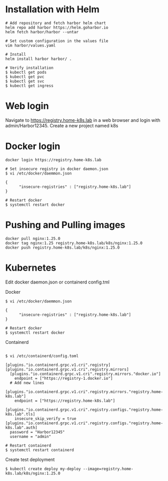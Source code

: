 # Installation with Helm
```
# Add repository and fetch harbor helm chart
helm repo add harbor https://helm.goharbor.io
helm fetch harbor/harbor --untar

# Set custom configuration in the values file
vim harbor/values.yaml

# Install
helm install harbor harbor/ .

# Verify installation
$ kubectl get pods
$ kubectl get pvc
$ kubectl get svc
$ kubectl get ingress
```

# Web login
Navigate to https://registry.home-k8s.lab in a web browser and login with admin/Harbor12345.
Create a new project named k8s

# Docker login
```
docker login https://registry.home-k8s.lab

# Set insecure registry in docker daemon.json
$ vi /etc/docker/daemmon.json

{
	  "insecure-registries" : ["registry.home-k8s.lab"]
}

# Restart docker
$ systemctl restart docker
```

# Pushing and Pulling images
```
docker pull nginx:1.25.0
docker tag nginx:1.25 registry.home-k8s.lab/k8s/nginx:1.25.0
docker push registry.home-k8s.lab/k8s/nginx:1.25.0
```

# Kubernetes

Edit docker daemon.json or containerd config.tml

Docker
```
$ vi /etc/docker/daemmon.json

{
	  "insecure-registries" : ["registry.home-k8s.lab"]
}

# Restart docker
$ systemctl restart docker
```
Containerd
```

$ vi /etc/containerd/config.toml

[plugins."io.containerd.grpc.v1.cri".registry]
[plugins."io.containerd.grpc.v1.cri".registry.mirrors]
  [plugins."io.containerd.grpc.v1.cri".registry.mirrors."docker.io"]
    endpoint = ["https://registry-1.docker.io"]
  # Add new lines
  [plugins."io.containerd.grpc.v1.cri".registry.mirrors."registry.home-k8s.lab"]
    endpoint = ["https://registry.home-k8s.lab"]
  [plugins."io.containerd.grpc.v1.cri".registry.configs."registry.home-k8s.lab".tls]
    insecure_skip_verify = true
[plugins."io.containerd.grpc.v1.cri".registry.configs."registry.home-k8s.lab".auth]
  password = "Harbor12345"
  username = "admin"

# Restart containerd
$ systemctl restart containerd
```
Create test deployment

```
$ kubectl create deploy my-deploy --image=registry.home-k8s.lab/k8s/nginx:1.25.0
```